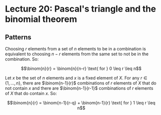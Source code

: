 # Lecture 20: Pascal's triangle and the binomial theorem

## Patterns

Choosing $r$ elements from a set of $n$ elements to be in a combination is
equivalent to choosing $n-r$ elements from the same set to not be in the
combination. So:

$$\binom{n}{r} = \binom{n}{n-r} \text{ for } 0 \leq r \leq n$$

Let $x$ be the set of $n$ elements and $x$ is a fixed element of $X$. For any $r
\in \{1, \dots, n\}$, there are $\binom{n-1}{r}$ combinations of $r$ elements of
$X$ that do not contain $x$ and there are $\binom{n-1}{r-1}$ combinations of $r$
elements of $X$ that do contain $x$. So:

$$\binom{n}{r} = \binom{n-1}{r-q} + \binom{n-1}{r} \text{ for } 1 \leq r \leq
n$$
